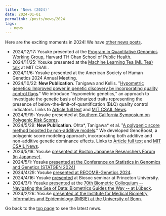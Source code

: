 ```yaml
---
title: 'News (2024)'
date: 2024-01-01
permalink: /posts/news/2024
tags:
  - news
---
```


Here are the exciting moments in 2024! We have [other news posts](/tags/#news).

- 2024/12/17: Yosuke presented at the [Program in Quantitative Genomics Working Group](https://www.hsph.harvard.edu/pqg/pqg-working-group-series/), Harvard TH Chan School of Public Health.
- 2024/11/25: Yosuke presented at the [Machine Learning Tea (ML Tea) talk](https://projects.csail.mit.edu/ml-tea/) at MIT CSAIL.
- 2024/11/6: Yosuke presented at the American Society of Human Genetics 2024 Annual Meeting.
- 2024/10/22: **New Publication**. Tanigawa and Kellis. "[Hypometric genetics: Improved power in genetic discovery by incorporating quality control flags](/publication/2024-10-22-hypometric-genetics)." We introduce "hypometric genetics," an approach to investigate the genetic basis of binarized traits representing the presence of below-the-limit-of-quantification (BLQ) quality control indicators. Links to [Article full text](https://doi.org/10.1016/j.ajhg.2024.09.008) and [MIT CSAIL News](https://www.csail.mit.edu/news/method-goes-below-limit-enhance-genetic-discovery).
- 2024/9/19: Yosuke presented at [Southern California Symposium on Polygenic Risk Scores](/talks/2024-09-19-SoCalPRS).
- 2024/5/29: **New Publication**. Ohta\*, Tanigawa\* et al. "[A polygenic score method boosted by non-additive models](/publication/2024-05-29-genoboost)." We developed GenoBoost, a polygenic score modeling approach, incorporating both additive and non-additive genetic dominance effects. Links to [Article full text](https://doi.org/10.1038/s41467-024-48654-x) and [MIT CSAIL News](https://www.csail.mit.edu/news/unlocking-new-predictive-powers-personalized-genetic-risk-forecasts).
- 2024/5/18: Yosuke [presented at Boston Japanese Researchers Forum (in Japanese)](/talks/2024-05-18-BJRF).
- 2024/5/1: Yosuke [presented at the Conference on Statistics in Genomics and Genetics (STATGEN 2024)](/talks/2024-05-01-STATGEN2024)
- 2024/4/29: Yosuke [presented at RECOMB-Genetics 2024](/talks/2024-04-29-RECOMB).
- 2024/4/16: Yosuke [presented](/talks/2024-04-16-Princeton) at Biosoc seminar at Princeton University.
- 2024/3/1: Yosuke [presented](/talks/2024-03-01-IBSDR70) at the [70th Biometric Colloquium -- Navigating the Sea of Data: Biometrics Guides the Way -- at Lübeck](https://www.biometrische-gesellschaft.de/en/events/biometric-colloquia/70th-biometrical-colloquium-2024-in-luebeck.html).
- 2024/2/26: Yosuke [presented at the Institute for Medical Biometry, Informatics and Epidemiology (IMBIE) at the University of Bonn](/talks/2024-02-26-UBonn).

Go back to the [top page](/) to see the latest news.
